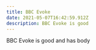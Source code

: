 ```yaml
---
title: BBC Evoke
date: 2021-05-07T16:42:59.912Z
description: BBC Evoke is good
---
```

BBC Evoke is good and has body